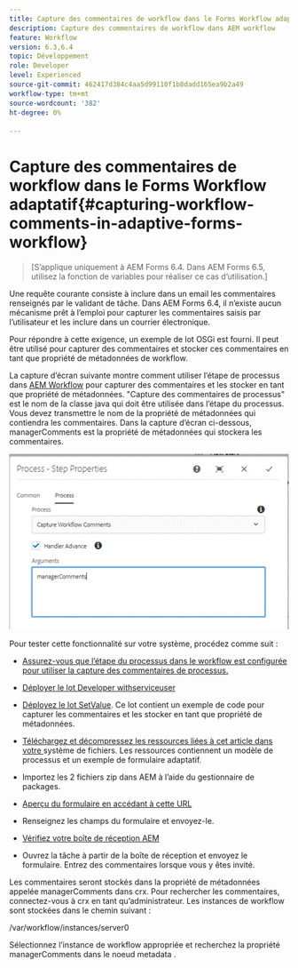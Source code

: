 ```yaml
---
title: Capture des commentaires de workflow dans le Forms Workflow adaptatif
description: Capture des commentaires de workflow dans AEM workflow
feature: Workflow
version: 6.3,6.4
topic: Développement
role: Developer
level: Experienced
source-git-commit: 462417d384c4aa5d99110f1b8dadd165ea9b2a49
workflow-type: tm+mt
source-wordcount: '382'
ht-degree: 0%

---
```



# Capture des commentaires de workflow dans le Forms Workflow adaptatif{#capturing-workflow-comments-in-adaptive-forms-workflow}

>[S’applique uniquement à AEM Forms 6.4. Dans AEM Forms 6.5, utilisez la fonction de variables pour réaliser ce cas d’utilisation.]

Une requête courante consiste à inclure dans un email les commentaires renseignés par le validant de tâche. Dans AEM Forms 6.4, il n’existe aucun mécanisme prêt à l’emploi pour capturer les commentaires saisis par l’utilisateur et les inclure dans un courrier électronique.

Pour répondre à cette exigence, un exemple de lot OSGi est fourni. Il peut être utilisé pour capturer des commentaires et stocker ces commentaires en tant que propriété de métadonnées de workflow.

La capture d’écran suivante montre comment utiliser l’étape de processus dans [AEM Workflow](http://localhost:4502/editor.html/conf/global/settings/workflow/models/CaptureComments.html) pour capturer des commentaires et les stocker en tant que propriété de métadonnées. &quot;Capture des commentaires de processus&quot; est le nom de la classe java qui doit être utilisée dans l’étape du processus. Vous devez transmettre le nom de la propriété de métadonnées qui contiendra les commentaires. Dans la capture d’écran ci-dessous, managerComments est la propriété de métadonnées qui stockera les commentaires.

![workflowcomments1](assets/workflowcomments1.gif)

Pour tester cette fonctionnalité sur votre système, procédez comme suit :
* [Assurez-vous que l’étape du processus dans le workflow est configurée pour utiliser la capture des commentaires de processus.](http://localhost:4502/editor.html/conf/global/settings/workflow/models/CaptureComments.html)

* [Déployer le lot Developer withserviceuser](/help/forms/assets/common-osgi-bundles/DevelopingWithServiceUser.jar)

* [Déployez le lot SetValue](/help/forms/assets/common-osgi-bundles/SetValueApp.core-1.0-SNAPSHOT.jar). Ce lot contient un exemple de code pour capturer les commentaires et les stocker en tant que propriété de métadonnées.

* [Téléchargez et décompressez les ressources liées à cet article dans votre ](assets/capturecomments.zip) système de fichiers. Les ressources contiennent un modèle de processus et un exemple de formulaire adaptatif.

* Importez les 2 fichiers zip dans AEM à l’aide du gestionnaire de packages.

* [Aperçu du formulaire en accédant à cette URL](http://localhost:4502/content/dam/formsanddocuments/capturecomments/jcr:content?wcmmode=disabled)

* Renseignez les champs du formulaire et envoyez-le.

* [Vérifiez votre boîte de réception AEM](http://localhost:4502/aem/inbox)

* Ouvrez la tâche à partir de la boîte de réception et envoyez le formulaire. Entrez des commentaires lorsque vous y êtes invité.

Les commentaires seront stockés dans la propriété de métadonnées appelée managerComments dans crx. Pour rechercher les commentaires, connectez-vous à crx en tant qu’administrateur. Les instances de workflow sont stockées dans le chemin suivant :

/var/workflow/instances/server0

Sélectionnez l’instance de workflow appropriée et recherchez la propriété managerComments dans le noeud metadata .

